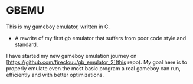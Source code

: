 # GBEMU
This is my gameboy emulator, written in C.
- A rewrite of my first gb emulator that suffers from poor code style and standard.

I have started my new gameboy emulation journey on [https://github.com/fireclouu/gb_emulator_2](this repo). My goal here is to properly emulate even the most basic program a real gameboy can run, efficiently and with better optimizations.
